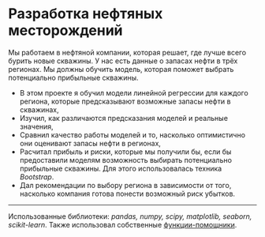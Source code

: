 # Разработка нефтяных месторождений
Мы работаем в нефтяной компании, которая решает, где лучше всего бурить новые скважины. У нас есть данные о запасах нефти в трёх регионах. Мы должны обучить модель, которая поможет выбрать потенциально прибыльные скважины.

- В этом проекте я обучил модели линейной регрессии для каждого региона, которые предсказывают возможные запасы нефти в скважинах,
- Изучил, как различаются предсказания моделей и реальные значения,
- Сравнил качество работы моделей и то, насколько оптимистично они оценивают запасы нефти в регионах,
- Расчитал прибыль и риски, которые мы получили бы, если бы предоставили моделям возможность выбирать потенциально прибыльные скважины. Для этого использовалась техника *Bootstrap*.
- Дал рекомендации по выбору региона в зависимости от того, насколько компания готова понести возможный риск убытков.
---
Использованные библиотеки: *pandas, numpy, scipy, matplotlib, seaborn, scikit-learn*. Также использовал собственные [функции-помощники](https://github.com/IvanRychkov/helpers).
